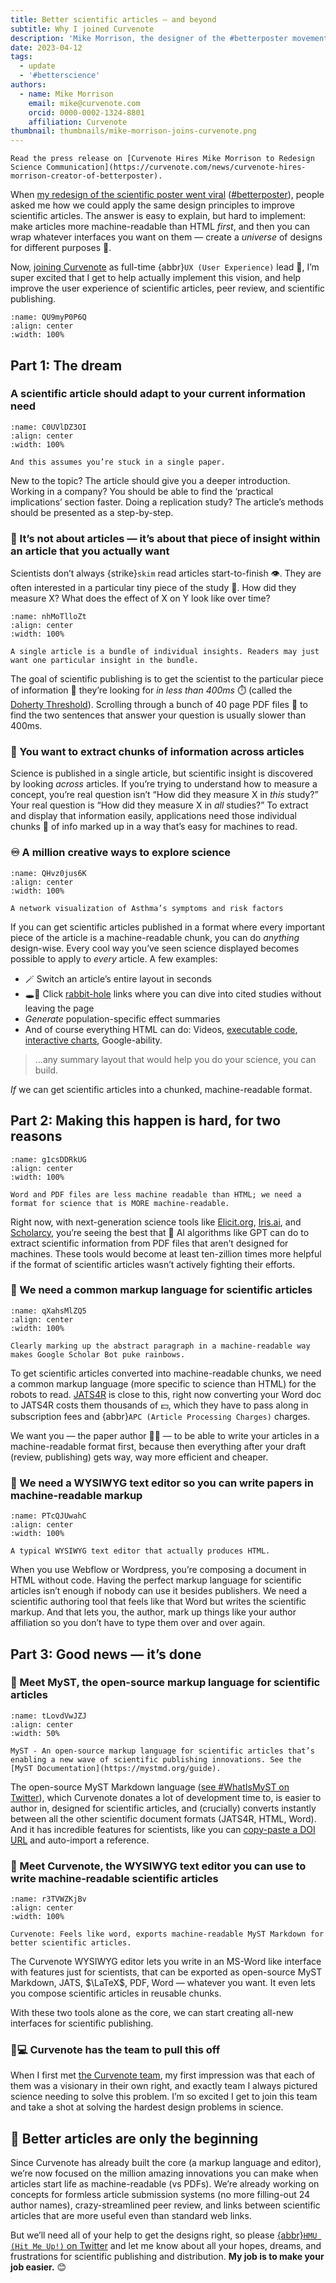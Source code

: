 ```yaml
---
title: Better scientific articles — and beyond
subtitle: Why I joined Curvenote
description: 'Mike Morrison, the designer of the #betterposter movement, is joining Curvenote on a mission to improve scientific articles.'
date: 2023-04-12
tags:
  - update
  - '#betterscience'
authors:
  - name: Mike Morrison
    email: mike@curvenote.com
    orcid: 0000-0002-1324-8801
    affiliation: Curvenote
thumbnail: thumbnails/mike-morrison-joins-curvenote.png
---
```


```{note} Press Release
Read the press release on [Curvenote Hires Mike Morrison to Redesign Science Communication](https://curvenote.com/news/curvenote-hires-morrison-creator-of-betterposter).
```

When [my redesign of the scientific poster went viral](http://npr.org/sections/health-shots/2019/06/11/729314248/to-save-the-science-poster-researchers-want-to-kill-it-and-start-over) ([\#betterposter](https://twitter.com/search?q=%23betterposter&src=typed_query&f=top)), people asked me how we could apply the same design principles to improve scientific articles. The answer is easy to explain, but hard to implement: make articles more machine-readable than HTML _first_, and then you can wrap whatever interfaces you want on them — create a _universe_ of designs for different purposes 🎨.

Now, [joining Curvenote](/news/curvenote-hires-morrison-creator-of-betterposter) as full-time {abbr}`UX (User Experience)` lead 💼, I’m super excited that I get to help actually implement this vision, and help improve the user experience of scientific articles, peer review, and scientific publishing.

```{figure} images/s0vIbUCEymZc7EKf23vc-JRPV7djL61HMdJzAUDQw-v1.png
:name: QU9myP0P6Q
:align: center
:width: 100%
```

## Part 1: The dream

### A scientific article should adapt to your current information need

```{figure} images/s0vIbUCEymZc7EKf23vc-jFe3Vz7RBiyxWf7yW1by-v1.png
:name: C0UVlDZ3OI
:align: center
:width: 100%

And this assumes you’re stuck in a single paper.
```

New to the topic? The article should give you a deeper introduction. Working in a company? You should be able to find the ‘practical implications’ section faster. Doing a replication study? The article’s methods should be presented as a step-by-step.

### 💎 It’s not about articles — it’s about that piece of insight within an article that you actually want

Scientists don’t always {strike}`skim` read articles start-to-finish 👁️. They are often interested in a particular tiny piece of the study 💎. How did they measure X? What does the effect of X on Y look like over time?

```{figure} images/s0vIbUCEymZc7EKf23vc-trFO1GMFXSKeJY76v7Ls-v1.png
:name: nhMoTlloZt
:align: center
:width: 100%

A single article is a bundle of individual insights. Readers may just want one particular insight in the bundle.
```

The goal of scientific publishing is to get the scientist to the particular piece of information 💎 they’re looking for _in less than 400ms_ ⏱️ (called the [Doherty Threshold](https://lawsofux.com/doherty-threshold/)). Scrolling through a bunch of 40 page PDF files 📄 to find the two sentences that answer your question is usually slower than 400ms.

### 🧱 You want to extract chunks of information across articles

Science is published in a single article, but scientific insight is discovered by looking _across_ articles. If you’re trying to understand how to measure a concept, you’re real question isn’t “How did they measure X in _this_ study?” Your real question is “How did they measure X in _all_ studies?” To extract and display that information easily, applications need those individual chunks 🧱 of info marked up in a way that’s easy for machines to read.

### ♾️ A million creative ways to explore science

```{figure} images/s0vIbUCEymZc7EKf23vc-frxOO5FuEQV3bxWJSpS0-v1.png
:name: QHvz0jus6K
:align: center
:width: 100%

A network visualization of Asthma’s symptoms and risk factors
```

If you can get scientific articles published in a format where every important piece of the article is a machine-readable chunk, you can do _anything_ design-wise. Every cool way you’ve seen science displayed becomes possible to apply to _every_ article. A few examples:

- 🪄 Switch an article’s entire layout in seconds
- 🕳️🐇 Click [rabbit-hole](https://mystmd.org/guide/quickstart-myst-markdown#links-cross-references) links where you can dive into cited studies without leaving the page
- _Generate_ population-specific effect summaries
- And of course everything HTML can do: Videos, [executable code](https://mystmd.org/guide/interactive-notebooks), [interactive charts](https://twitter.com/curvenote/status/1641405182800982016), Google-ability.

> …any summary layout that would help you do your science, you can build.

_If_ we can get scientific articles into a chunked, machine-readable format.

## Part 2: Making this happen is hard, for two reasons

```{figure} images/s0vIbUCEymZc7EKf23vc-PucLJKHhUHiF5TFKECOT-v1.png
:name: g1csDDRkUG
:align: center
:width: 100%

Word and PDF files are less machine readable than HTML; we need a format for science that is MORE machine-readable.
```

Right now, with next-generation science tools like [Elicit.org](http://Elicit.org), [Iris.ai](https://iris.ai/), and [Scholarcy](https://www.scholarcy.com/), you’re seeing the best that 🤖 AI algorithms like GPT can do to extract scientific information from PDF files that aren’t designed for machines. These tools would become at least ten-zillion times more helpful if the format of scientific articles wasn’t actively fighting their efforts.

### 🤖 We need a common markup language for scientific articles

```{figure} images/s0vIbUCEymZc7EKf23vc-IkeR5Y6g2w7Nnd95Yq4b-v1.png
:name: qXahsMlZQ5
:align: center
:width: 100%

Clearly marking up the abstract paragraph in a machine-readable way makes Google Scholar Bot puke rainbows.
```

To get scientific articles converted into machine-readable chunks, we need a common markup language (more specific to science than HTML) for the robots to read. [JATS4R](https://jats4r.org/) is close to this, right now converting your Word doc to JATS4R costs them thousands of 💵, which they have to pass along in subscription fees and {abbr}`APC (Article Processing Charges)` charges.

We want you — the paper author 👨🔬 — to be able to write your articles in a machine-readable format first, because then everything after your draft (review, publishing) gets way, way more efficient and cheaper.

### 📝 We need a WYSIWYG text editor so you can write papers in machine-readable markup

```{figure} images/s0vIbUCEymZc7EKf23vc-nfLZXHz6y7ZlJQddwO3i-v1.png
:name: PTcQJUwahC
:align: center
:width: 100%

A typical WYSIWYG text editor that actually produces HTML.
```

When you use Webflow or Wordpress, you’re composing a document in HTML without code. Having the perfect markup language for scientific articles isn’t enough if nobody can use it besides publishers. We need a scientific authoring tool that feels like that Word but writes the scientific markup. And that lets you, the author, mark up things like your author affiliation so you don’t have to type them over and over again.

## Part 3: Good news — it’s done

### 🤖 Meet MyST, the open-source markup language for scientific articles

```{figure} images/s0vIbUCEymZc7EKf23vc-JodmjDa8JSYtESWq0AGe-v1.svg
:name: tLovdVwJZJ
:align: center
:width: 50%

MyST - An open-source markup language for scientific articles that’s enabling a new wave of scientific publishing innovations. See the [MyST Documentation](https://mystmd.org/guide).
```

The open-source MyST Markdown language ([see #WhatIsMyST on Twitter](https://twitter.com/search?q=%23WhatIsMyST&src=typed_query&f=top)), which Curvenote donates a lot of development time to, is easier to author in, designed for scientific articles, and (crucially) converts instantly between all the other scientific document formats (JATS4R, HTML, Word). And it has incredible features for scientists, like you can [copy-paste a DOI URL](https://twitter.com/mystmarkdown/status/1639235796145426432) and auto-import a reference.

### 📝 Meet Curvenote, the WYSIWYG text editor you can use to write machine-readable scientific articles

```{figure} images/s0vIbUCEymZc7EKf23vc-moyZuPSwrtj6ADYRLOnX-v1.png
:name: r3TVWZKjBv
:align: center
:width: 100%

Curvenote: Feels like word, exports machine-readable MyST Markdown for better scientific articles.
```

The Curvenote WYSIWYG editor lets you write in an MS-Word like interface with features just for scientists, that can be exported as open-source MyST Markdown, JATS, $\LaTeX$, PDF, Word — whatever you want. It even lets you compose scientific articles in reusable chunks.

With these two tools alone as the core, we can start creating all-new interfaces for scientific publishing.

### 👨💻 Curvenote has the team to pull this off

When I first met [the Curvenote team](https://curvenote.com/mission), my first impression was that each of them was a visionary in their own right, and exactly team I always pictured science needing to solve this problem. I’m so excited I get to join this team and take a shot at solving the hardest design problems in science.

## 🔮 Better articles are only the beginning

Since Curvenote has already built the core (a markup language and editor), we’re now focused on the million amazing innovations you can make when articles start life as machine-readable (vs PDFs). We’re already working on concepts for formless article submission systems (no more filling-out 24 author names), crazy-streamlined peer review, and links between scientific articles that are more useful even than standard web links.

But we’ll need all of your help to get the designs right, so please [{abbr}`HMU (Hit Me Up!)` on Twitter](https://twitter.com/mikemorrison) and let me know about all your hopes, dreams, and frustrations for scientific publishing and distribution. **My job is to make your job easier.** 😊
